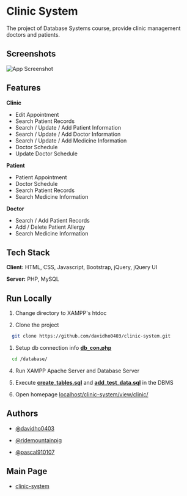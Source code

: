 
# Clinic System

The project of Database Systems course, provide clinic management doctors and patients.


## Screenshots

![App Screenshot](/view/src/image/screenshot.png)


## Features

**Clinic**

- Edit Appointment
- Search Patient Records
- Search / Update / Add Patient Information
- Search / Update / Add Doctor Information
- Search / Update / Add Medicine Information
- Doctor Schedule
- Update Doctor Schedule

**Patient**

- Patient Appointment
- Doctor Schedule
- Search Patient Records
- Search Medicine Information

**Doctor**

- Search / Add Patient Records
- Add / Delete Patient Allergy
- Search Medicine Information
## Tech Stack

**Client:** HTML, CSS, Javascript, Bootstrap, jQuery, jQuery UI

**Server:** PHP, MySQL
## Run Locally

1. Change directory to XAMPP's htdoc

2. Clone the project

```bash
  git clone https://github.com/davidho0403/clinic-system.git
```

1. Setup db connection info [**db_con.php**](/database/db_con.php)

```bash
  cd /database/
```

4. Run XAMPP Apache Server and Database Server

5. Execute [**create_tables.sql**](/database/create_tables.sql) and [**add_test_data.sql**](/database/add_test_data.sql) in the DBMS

6. Open homepage [localhost/clinic-system/view/clinic/](http://localhost/clinic-system/view/clinic/)

## Authors

- [@davidho0403](https://github.com/davidho0403)

- [@ridemountainpig](https://www.github.com/ridemountainpig)

- [@pascal910107](https://www.github.com/pascal910107)

## Main Page

- [clinic-system](https://github.com/davidho0403/clinic-system)
